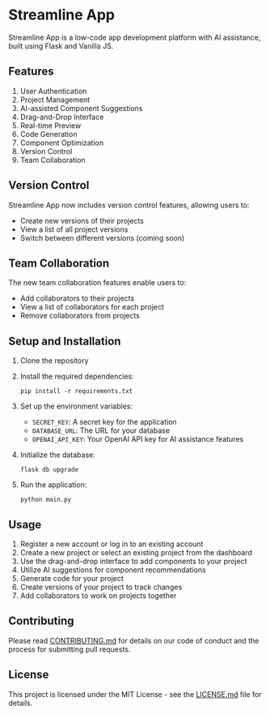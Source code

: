 # Streamline App

Streamline App is a low-code app development platform with AI assistance, built using Flask and Vanilla JS.

## Features

1. User Authentication
2. Project Management
3. AI-assisted Component Suggestions
4. Drag-and-Drop Interface
5. Real-time Preview
6. Code Generation
7. Component Optimization
8. Version Control
9. Team Collaboration

## Version Control

Streamline App now includes version control features, allowing users to:

- Create new versions of their projects
- View a list of all project versions
- Switch between different versions (coming soon)

## Team Collaboration

The new team collaboration features enable users to:

- Add collaborators to their projects
- View a list of collaborators for each project
- Remove collaborators from projects

## Setup and Installation

1. Clone the repository
2. Install the required dependencies:
   ```
   pip install -r requirements.txt
   ```
3. Set up the environment variables:
   - `SECRET_KEY`: A secret key for the application
   - `DATABASE_URL`: The URL for your database
   - `OPENAI_API_KEY`: Your OpenAI API key for AI assistance features

4. Initialize the database:
   ```
   flask db upgrade
   ```

5. Run the application:
   ```
   python main.py
   ```

## Usage

1. Register a new account or log in to an existing account
2. Create a new project or select an existing project from the dashboard
3. Use the drag-and-drop interface to add components to your project
4. Utilize AI suggestions for component recommendations
5. Generate code for your project
6. Create versions of your project to track changes
7. Add collaborators to work on projects together

## Contributing

Please read [CONTRIBUTING.md](CONTRIBUTING.md) for details on our code of conduct and the process for submitting pull requests.

## License

This project is licensed under the MIT License - see the [LICENSE.md](LICENSE.md) file for details.
